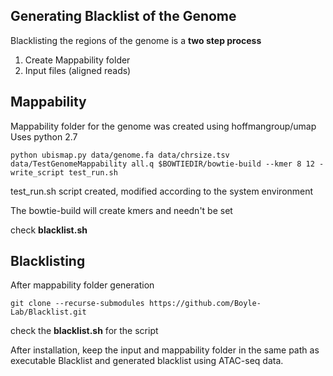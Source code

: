 ## Generating Blacklist of the Genome

Blacklisting the regions of the genome is a **two step process**
  1. Create Mappability folder
  2. Input files (aligned reads)
  
## Mappability

Mappability folder for the genome was created using hoffmangroup/umap \
Uses python 2.7
```
python ubismap.py data/genome.fa data/chrsize.tsv data/TestGenomeMappability all.q $BOWTIEDIR/bowtie-build --kmer 8 12 -write_script test_run.sh
```
test_run.sh script created, modified according to the system environment

The bowtie-build will create kmers and needn't be set 

check **blacklist.sh** 

## Blacklisting 
After mappability folder generation

```git clone --recurse-submodules https://github.com/Boyle-Lab/Blacklist.git``` 

check the **blacklist.sh** for the script

After installation, keep the input and mappability folder in the same path as executable Blacklist and generated blacklist using ATAC-seq data.
